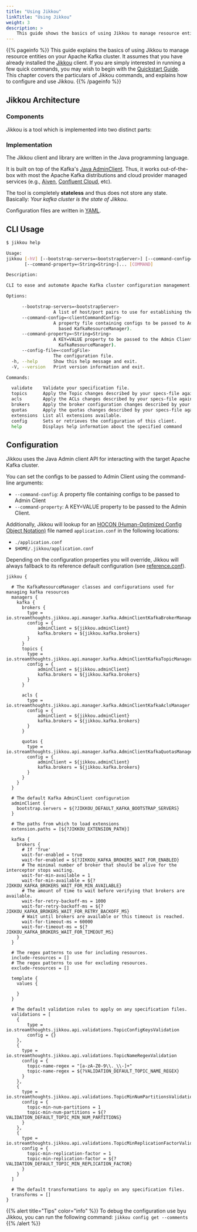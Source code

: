```yaml
---
title: "Using Jikkou"
linkTitle: "Using Jikkou"
weight: 3
description: >
    This guide shows the basics of using Jikkou to manage resource entities on your Apache Kafka cluster.
---
```



{{% pageinfo %}}
This guide explains the basics of using Jikkou to manage resource entities on your Apache Kafka cluster. 
It assumes that you have already installed the [Jikkou](./_installation.md) client. If you are simply interested in running a few quick commands, you may wish to begin with the [Quickstart Guide](./_getting_started.md). This chapter covers the particulars of Jikkou commands, and explains how to configure and use Jikkou.
{{% /pageinfo %}}


## Jikkou Architecture

### Components

Jikkou is a tool which is implemented into two distinct parts:

### Implementation

The Jikkou client and library are written in the Java programming language.

It is built on top of the Kafka's [Java AdminClient](https://kafka.apache.org/30/javadoc/org/apache/kafka/clients/admin/Admin.html).
Thus, it works out-of-the-box with most the Apache Kafka distributions and cloud provider managed services (e.g., [Aiven](https://aiven.io/), [Confluent Cloud](https://confluent.cloud/), etc).

The tool is completely **stateless** and thus does not store any state. Basically: _Your kafka cluster is the state of Jikkou_.

Configuration files are written in [YAML](https://yaml.org/).

## CLI Usage

```bash
$ jikkou help

Usage: 
jikkou [-hV] [--bootstrap-servers=<bootstrapServer>] [--command-config=<clientCommandConfig>] [--config-file=<configFile>]
       [--command-property=<String=String>]... [COMMAND]

Description:

CLI to ease and automate Apache Kafka cluster configuration management.

Options:

      --bootstrap-servers=<bootstrapServer>
                  A list of host/port pairs to use for establishing the initial connection to the Kafka cluster.
      --command-config=<clientCommandConfig>
                  A property file containing configs to be passed to Admin Client (warning: this option is only relevant if your are using the AdminClient
                    based KafkaResourceManager).
      --command-property=<String=String>
                  A KEY=VALUE property to be passed to the Admin Client (warning: this option is only relevant if your are using the AdminClient based
                    KafkaResourceManager).
      --config-file=<configFile>
                  The configuration file.
  -h, --help      Show this help message and exit.
  -V, --version   Print version information and exit.

Commands:

  validate    Validate your specification file.
  topics      Apply the Topic changes described by your specs-file against the Kafka cluster you are currently pointing at.
  acls        Apply the ACLs changes described by your specs-file against the Kafka cluster you are currently pointing at.
  brokers     Apply the broker configuration changes described by your specs-file against the Kafka cluster you are currently pointing at.
  quotas      Apply the quotas changes described by your specs-file against the Kafka cluster you are currently pointing at.
  extensions  List all extensions available.
  config      Sets or retrieves the configuration of this client.
  help        Displays help information about the specified command
```

## Configuration

Jikkou uses the Java Admin client API for interacting with the target Apache Kafka cluster.

You can set the configs to be passed to Admin Client using the command-line arguments:
* `--command-config`: A property file containing configs to be passed to Admin Client
* `--command-property`: A KEY=VALUE property to be passed to the Admin Client.

Additionally, Jikkou will lookup for an [HOCON (Human-Optimized Config Object Notation)](https://github.com/lightbend/config) file named `application.conf` in the following locations:

* `./application.conf`
* `$HOME/.jikkou/application.conf`

Depending on the configuration properties you will override, Jikkou will always fallback to its reference default configuration (see [reference.conf](https://github.com/streamthoughts/jikkou/blob/master/src/main/resources/reference.conf)).

```hocon
jikkou {

  # The KafkaResourceManager classes and configurations used for managing kafka resources
  managers {
    kafka {
      brokers {
        type = io.streamthoughts.jikkou.api.manager.kafka.AdminClientKafkaBrokerManager
        config = {
            adminClient = ${jikkou.adminClient}
            kafka.brokers = ${jikkou.kafka.brokers}
        }
      }
      topics {
        type = io.streamthoughts.jikkou.api.manager.kafka.AdminClientKafkaTopicManager
        config = {
            adminClient = ${jikkou.adminClient}
            kafka.brokers = ${jikkou.kafka.brokers}
        }
      }

      acls {
        type = io.streamthoughts.jikkou.api.manager.kafka.AdminClientKafkaAclsManager
        config = {
            adminClient = ${jikkou.adminClient}
            kafka.brokers = ${jikkou.kafka.brokers}
        }
      }

      quotas {
        type = io.streamthoughts.jikkou.api.manager.kafka.AdminClientKafkaQuotasManager
        config = {
            adminClient = ${jikkou.adminClient}
            kafka.brokers = ${jikkou.kafka.brokers}
        }
      }
    }
  }

  # The default Kafka AdminClient configuration
  adminClient {
    bootstrap.servers = ${?JIKKOU_DEFAULT_KAFKA_BOOTSTRAP_SERVERS}
  }

  # The paths from which to load extensions
  extension.paths = [${?JIKKOU_EXTENSION_PATH}]

  kafka {
    brokers {
      # If 'True' 
      wait-for-enabled = true
      wait-for-enabled = ${?JIKKOU_KAFKA_BROKERS_WAIT_FOR_ENABLED}
      # The minimal number of broker that should be alive for the interceptor stops waiting.
      wait-for-min-available = 1
      wait-for-min-available = ${?JIKKOU_KAFKA_BROKERS_WAIT_FOR_MIN_AVAILABLE}
      # The amount of time to wait before verifying that brokers are available.
      wait-for-retry-backoff-ms = 1000
      wait-for-retry-backoff-ms = ${?JIKKOU_KAFKA_BROKERS_WAIT_FOR_RETRY_BACKOFF_MS}
      # Wait until brokers are available or this timeout is reached.
      wait-for-timeout-ms = 60000
      wait-for-timeout-ms = ${?JIKKOU_KAFKA_BROKERS_WAIT_FOR_TIMEOUT_MS}
    }
  }

  # The regex patterns to use for including resources.
  include-resources = []
  # The regex patterns to use for excluding resources.
  exclude-resources = []

  template {
    values {

    }
  }

  # The default validation rules to apply on any specification files.
  validations = [
    {
        type = io.streamthoughts.jikkou.api.validations.TopicConfigKeysValidation
        config = {}
    },
    {
      type = io.streamthoughts.jikkou.api.validations.TopicNameRegexValidation
      config = {
        topic-name-regex = "[a-zA-Z0-9\\._\\-]+"
        topic-name-regex = ${?VALIDATION_DEFAULT_TOPIC_NAME_REGEX}
      }
    },
    {
      type = io.streamthoughts.jikkou.api.validations.TopicMinNumPartitionsValidation
      config = {
        topic-min-num-partitions = 1
        topic-min-num-partitions = ${?VALIDATION_DEFAULT_TOPIC_MIN_NUM_PARTITIONS}
      }
    },
    {
      type = io.streamthoughts.jikkou.api.validations.TopicMinReplicationFactorValidation
      config = {
        topic-min-replication-factor = 1
        topic-min-replication-factor = ${?VALIDATION_DEFAULT_TOPIC_MIN_REPLICATION_FACTOR}
      }
    }
  ]

  # The default transformations to apply on any specification files.
  transforms = []
}
```

{{% alert title="Tips" color="info" %}}
To debug the configuration use byu Jikkou, you can run the following command: `jikkou config get --comments`
{{% /alert %}}